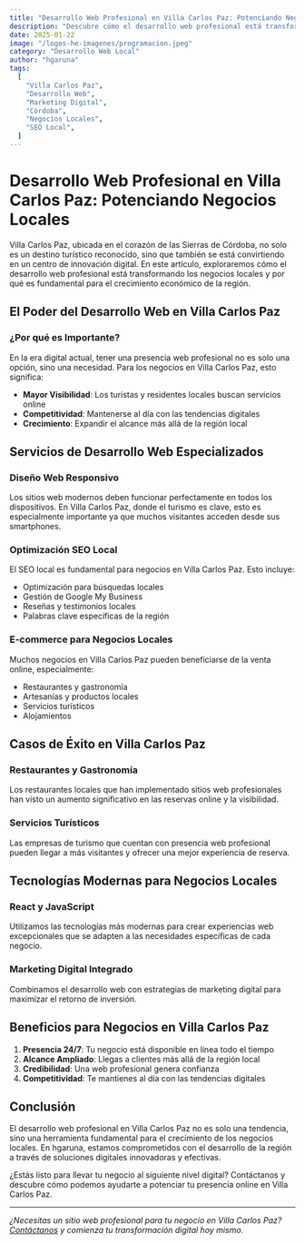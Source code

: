 ```yaml
---
title: "Desarrollo Web Profesional en Villa Carlos Paz: Potenciando Negocios Locales"
description: "Descubre cómo el desarrollo web profesional está transformando los negocios en Villa Carlos Paz, Córdoba. Soluciones digitales a medida para empresas locales."
date: 2025-01-22
image: "/logos-he-imagenes/programacion.jpeg"
category: "Desarrollo Web Local"
author: "hgaruna"
tags:
  [
    "Villa Carlos Paz",
    "Desarrollo Web",
    "Marketing Digital",
    "Córdoba",
    "Negocios Locales",
    "SEO Local",
  ]
---
```


# Desarrollo Web Profesional en Villa Carlos Paz: Potenciando Negocios Locales

Villa Carlos Paz, ubicada en el corazón de las Sierras de Córdoba, no solo es un destino turístico reconocido, sino que también se está convirtiendo en un centro de innovación digital. En este artículo, exploraremos cómo el desarrollo web profesional está transformando los negocios locales y por qué es fundamental para el crecimiento económico de la región.

## El Poder del Desarrollo Web en Villa Carlos Paz

### ¿Por qué es Importante?

En la era digital actual, tener una presencia web profesional no es solo una opción, sino una necesidad. Para los negocios en Villa Carlos Paz, esto significa:

- **Mayor Visibilidad**: Los turistas y residentes locales buscan servicios online
- **Competitividad**: Mantenerse al día con las tendencias digitales
- **Crecimiento**: Expandir el alcance más allá de la región local

## Servicios de Desarrollo Web Especializados

### Diseño Web Responsivo

Los sitios web modernos deben funcionar perfectamente en todos los dispositivos. En Villa Carlos Paz, donde el turismo es clave, esto es especialmente importante ya que muchos visitantes acceden desde sus smartphones.

### Optimización SEO Local

El SEO local es fundamental para negocios en Villa Carlos Paz. Esto incluye:

- Optimización para búsquedas locales
- Gestión de Google My Business
- Reseñas y testimonios locales
- Palabras clave específicas de la región

### E-commerce para Negocios Locales

Muchos negocios en Villa Carlos Paz pueden beneficiarse de la venta online, especialmente:

- Restaurantes y gastronomía
- Artesanías y productos locales
- Servicios turísticos
- Alojamientos

## Casos de Éxito en Villa Carlos Paz

### Restaurantes y Gastronomía

Los restaurantes locales que han implementado sitios web profesionales han visto un aumento significativo en las reservas online y la visibilidad.

### Servicios Turísticos

Las empresas de turismo que cuentan con presencia web profesional pueden llegar a más visitantes y ofrecer una mejor experiencia de reserva.

## Tecnologías Modernas para Negocios Locales

### React y JavaScript

Utilizamos las tecnologías más modernas para crear experiencias web excepcionales que se adapten a las necesidades específicas de cada negocio.

### Marketing Digital Integrado

Combinamos el desarrollo web con estrategias de marketing digital para maximizar el retorno de inversión.

## Beneficios para Negocios en Villa Carlos Paz

1. **Presencia 24/7**: Tu negocio está disponible en línea todo el tiempo
2. **Alcance Ampliado**: Llegas a clientes más allá de la región local
3. **Credibilidad**: Una web profesional genera confianza
4. **Competitividad**: Te mantienes al día con las tendencias digitales

## Conclusión

El desarrollo web profesional en Villa Carlos Paz no es solo una tendencia, sino una herramienta fundamental para el crecimiento de los negocios locales. En hgaruna, estamos comprometidos con el desarrollo de la región a través de soluciones digitales innovadoras y efectivas.

¿Estás listo para llevar tu negocio al siguiente nivel digital? Contáctanos y descubre cómo podemos ayudarte a potenciar tu presencia online en Villa Carlos Paz.

---

_¿Necesitas un sitio web profesional para tu negocio en Villa Carlos Paz? [Contáctanos](https://wa.link/6t7cxa) y comienza tu transformación digital hoy mismo._
